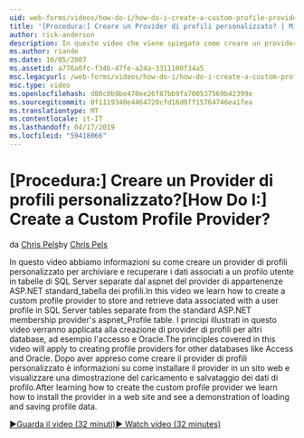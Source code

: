 ```yaml
---
uid: web-forms/videos/how-do-i/how-do-i-create-a-custom-profile-provider
title: '[Procedura:] Creare un Provider di profili personalizzato? | Microsoft Docs'
author: rick-anderson
description: In questo video che viene spiegato come creare un provider di profili personalizzato per archiviare e recuperare i dati associati a un profilo utente in tabelle di SQL Server diverse da t...
ms.author: riande
ms.date: 10/05/2007
ms.assetid: a776a0fc-f34b-47fe-a24a-3311100f34a5
msc.legacyurl: /web-forms/videos/how-do-i/how-do-i-create-a-custom-profile-provider
msc.type: video
ms.openlocfilehash: d80c0b9be470ee26f87bb9fa700537569b42399e
ms.sourcegitcommit: 0f1119340e4464720cfd16d0ff15764746ea1fea
ms.translationtype: MT
ms.contentlocale: it-IT
ms.lasthandoff: 04/17/2019
ms.locfileid: "59418066"
---
```

# <a name="how-do-i-create-a-custom-profile-provider"></a><span data-ttu-id="71ef9-104">[Procedura:] Creare un Provider di profili personalizzato?</span><span class="sxs-lookup"><span data-stu-id="71ef9-104">[How Do I:] Create a Custom Profile Provider?</span></span>

<span data-ttu-id="71ef9-105">da [Chris Pels](https://twitter.com/chrispels)</span><span class="sxs-lookup"><span data-stu-id="71ef9-105">by [Chris Pels](https://twitter.com/chrispels)</span></span>

<span data-ttu-id="71ef9-106">In questo video abbiamo informazioni su come creare un provider di profili personalizzato per archiviare e recuperare i dati associati a un profilo utente in tabelle di SQL Server separate dal aspnet del provider di appartenenze ASP.NET standard\_tabella dei profili.</span><span class="sxs-lookup"><span data-stu-id="71ef9-106">In this video we learn how to create a custom profile provider to store and retrieve data associated with a user profile in SQL Server tables separate from the standard ASP.NET membership provider's aspnet\_Profile table.</span></span> <span data-ttu-id="71ef9-107">I principi illustrati in questo video verranno applicata alla creazione di provider di profili per altri database, ad esempio l'accesso e Oracle.</span><span class="sxs-lookup"><span data-stu-id="71ef9-107">The principles covered in this video will apply to creating profile providers for other databases like Access and Oracle.</span></span> <span data-ttu-id="71ef9-108">Dopo aver appreso come creare il provider di profili personalizzato è informazioni su come installare il provider in un sito web e visualizzare una dimostrazione del caricamento e salvataggio dei dati di profilo.</span><span class="sxs-lookup"><span data-stu-id="71ef9-108">After learning how to create the custom profile provider we learn how to install the provider in a web site and see a demonstration of loading and saving profile data.</span></span>

[<span data-ttu-id="71ef9-109">&#9654;Guarda il video (32 minuti)</span><span class="sxs-lookup"><span data-stu-id="71ef9-109">&#9654; Watch video (32 minutes)</span></span>](https://channel9.msdn.com/Blogs/ASP-NET-Site-Videos/how-do-i-create-a-custom-profile-provider)
